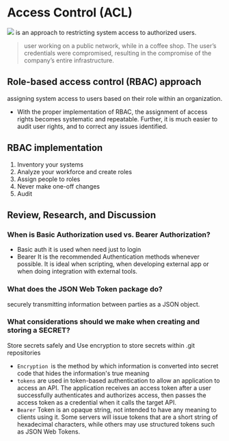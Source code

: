 # Access Control (ACL)
![](https://redislabs.com/wp-content/uploads/2020/06/Adobe-ACL-image.jpg)
is an approach to restricting system access to authorized users.
> user working on a public network, while in a coffee shop.  The user’s credentials were compromised, resulting in the compromise of the company’s entire infrastructure.

## Role-based access control (RBAC) approach
assigning system access to users based on their role within an organization.
- With the proper implementation of RBAC, the assignment of access rights becomes systematic and repeatable. Further, it is much easier to audit user rights, and to correct any issues identified.

## RBAC implementation 
1. Inventory your systems
2. Analyze your workforce and create roles
3. Assign people to roles
4. Never make one-off changes
5. Audit

## Review, Research, and Discussion

### When is Basic Authorization used vs. Bearer Authorization?
- Basic auth it is used when need just to login 
- Bearer It is the recommended Authentication methods whenever possible. It is ideal when scripting, when developing external app or when doing integration with external tools.

### What does the JSON Web Token package do?
securely transmitting information between parties as a JSON object.

### What considerations should we make when creating and storing a SECRET?
Store secrets safely and Use encryption to store secrets within .git repositories

- `Encryption `is the method by which information is converted into secret code that hides the information's true meaning
- `tokens` are used in token-based authentication to allow an application to access an API. The application receives an access token after a user successfully authenticates and authorizes access, then passes the access token as a credential when it calls the target API.
- `Bearer` Token is an opaque string, not intended to have any meaning to clients using it. Some servers will issue tokens that are a short string of hexadecimal characters, while others may use structured tokens such as JSON Web Tokens.